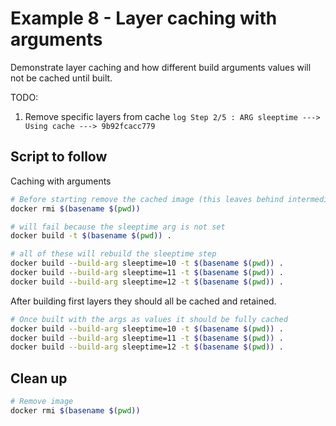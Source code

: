 # Example 8 - Layer caching with arguments
Demonstrate layer caching and how different build arguments values will not be cached until built.  

TODO:
1. Remove specific layers from cache
        ```log
        Step 2/5 : ARG sleeptime
        ---> Using cache
        ---> 9b92fcacc779
        ```

## Script to follow
Caching with arguments

```sh
# Before starting remove the cached image (this leaves behind intermediate layers though)
docker rmi $(basename $(pwd))
```

```sh
# will fail because the sleeptime arg is not set
docker build -t $(basename $(pwd)) .

# all of these will rebuild the sleeptime step
docker build --build-arg sleeptime=10 -t $(basename $(pwd)) .
docker build --build-arg sleeptime=11 -t $(basename $(pwd)) .
docker build --build-arg sleeptime=12 -t $(basename $(pwd)) .
```

After building first layers they should all be cached and retained. 
```sh
# Once built with the args as values it should be fully cached
docker build --build-arg sleeptime=10 -t $(basename $(pwd)) .
docker build --build-arg sleeptime=11 -t $(basename $(pwd)) .
docker build --build-arg sleeptime=12 -t $(basename $(pwd)) .
```

## Clean up   
```sh
# Remove image
docker rmi $(basename $(pwd))
```